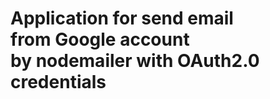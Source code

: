 <h1>Application for send email<br> from Google account <br>by nodemailer with OAuth2.0 credentials</h1> 